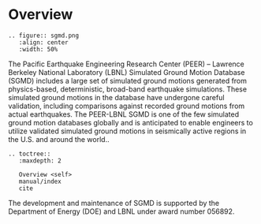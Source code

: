 # Overview

```{eval-rst}
.. figure:: sgmd.png
   :align: center
   :width: 50%
```

The Pacific Earthquake Engineering Research Center (PEER) – Lawrence Berkeley National Laboratory (LBNL) Simulated Ground Motion Database (SGMD) includes a large set of simulated ground motions generated from physics-based, deterministic, broad-band earthquake simulations. These simulated ground motions in the database have undergone careful validation, including comparisons against recorded ground motions from actual earthquakes. The PEER-LBNL SGMD is one of the few simulated ground motion databases globally and is anticipated to enable engineers to utilize validated simulated ground motions in seismically active regions in the U.S. and around the world..



```{eval-rst}
.. toctree::
   :maxdepth: 2

   Overview <self>
   manual/index
   cite

```


The development and maintenance of SGMD is supported by the Department of Energy (DOE) and LBNL under award number 056892.
